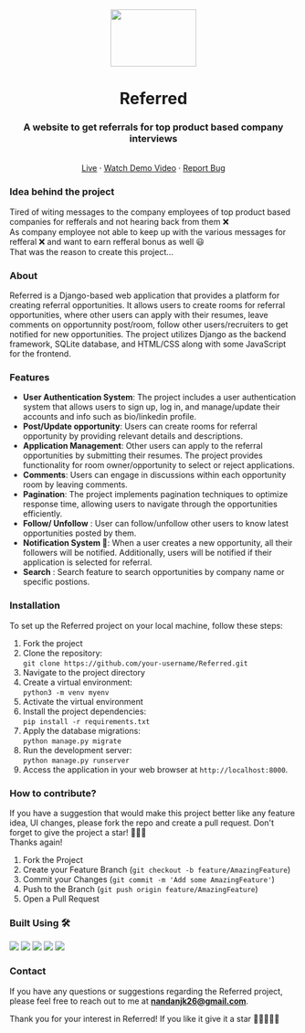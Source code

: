 
<div align="center">
  <a href="https://github.com/othneildrew/Best-README-Template">
    <img src="https://github.com/Nandan26/Referred/assets/77192056/0c1bf9c1-3993-4c78-b7d5-dec529fa1149" width="150" height="100">
  </a>

  <h1 align="center">Referred</h1>
  <p align="center">
    <h3>A website to get referrals for top product based company interviews</h3>
    <br />
    <a href="http://nandan26.pythonanywhere.com/">Live</a>
    ·
    <a href="https://youtu.be/jAAV5gC2sfM">Watch Demo Video</a>
    ·
    <a href="https://github.com/Nandan26/Referred/issues">Report Bug</a>
  </p>
</div>

### Idea behind the project
Tired of witing messages to the company employees of top product based companies for refferals and not hearing back from them ❌  
As company employee not able to keep up with the various messages for refferal ❌ and want to earn refferal bonus as well 😃  
That was the reason to create this project...

### About
Referred is a Django-based web application that provides a platform for creating referral opportunities. It allows users to create rooms for referral opportunities, where other users can apply with their resumes, leave comments on opportunnity post/room, follow other users/recruiters to get notified for new opportunities. The project utilizes Django as the backend framework, SQLite database, and HTML/CSS along with some JavaScript for the frontend.

### Features
* **User Authentication System**: The project includes a user authentication system that allows users to sign up, log in, and manage/update their accounts and                                      info such as bio/linkedin profile.
* **Post/Update opportunity**: Users can create rooms for referral opportunity by providing relevant details and descriptions.
* **Application Management**: Other users can apply to the referral opportunities by submitting their resumes. The project provides functionality for room                                      owner/opportunity to select or reject applications.
* **Comments**: Users can engage in discussions within each opportunity room by leaving comments.
* **Pagination**: The project implements pagination techniques to optimize response time, allowing users to navigate through the opportunities efficiently.
* **Follow/ Unfollow** : User can follow/unfollow other users to know latest opportunities posted by them.
* **Notification System 🔔**: When a user creates a new opportunity, all their followers will be notified. Additionally, users will be notified if their                                        application is selected for referral.
* **Search** : Search feature to search opportunities by company name or specific postions.

### Installation
To set up the Referred project on your local machine, follow these steps:

1. Fork the project
2. Clone the repository:  
   `git clone https://github.com/your-username/Referred.git`
3. Navigate to the project directory
4. Create a virtual environment:  
   `python3 -m venv myenv`
5. Activate the virtual environment
6. Install the project dependencies:  
   `pip install -r requirements.txt`
7. Apply the database migrations:  
   `python manage.py migrate`
8. Run the development server:  
   `python manage.py runserver`
9. Access the application in your web browser at `http://localhost:8000`.

### How to contribute?
If you have a suggestion that would make this project better like any feature idea, UI changes, please fork the repo and create a pull request. Don't forget to give the project a star! 🌟🌟🌟  
Thanks again!

1. Fork the Project
2. Create your Feature Branch (`git checkout -b feature/AmazingFeature`)
3. Commit your Changes (`git commit -m 'Add some AmazingFeature'`)
4. Push to the Branch (`git push origin feature/AmazingFeature`)
5. Open a Pull Request

### Built Using 🛠

<img src="https://img.shields.io/badge/Python-v3.8-orange?&style=for-the-badge&logo=python&logoColor=white"/>  
<img src="https://img.shields.io/badge/Django-v4.1-orange?&style=for-the-badge&logo=django&logoColor=white"/>
<img src="https://img.shields.io/badge/HTML-3DDC84?style=for-the-badge&logo=html&logoColor=white"/>  
<img src="https://img.shields.io/badge/CSS-3DDC84?&style=for-the-badge&logo=css&logoColor=white"/>
<img src="https://img.shields.io/badge/JavaScript-3DDC84?style=for-the-badge&logo=javascript&logoColor=white"/>  

### Contact
If you have any questions or suggestions regarding the Referred project, please feel free to reach out to me at **nandanjk26@gmail.com**.

Thank you for your interest in Referred! If you like it give it a star 🌟🌟🌟🌟🌟
